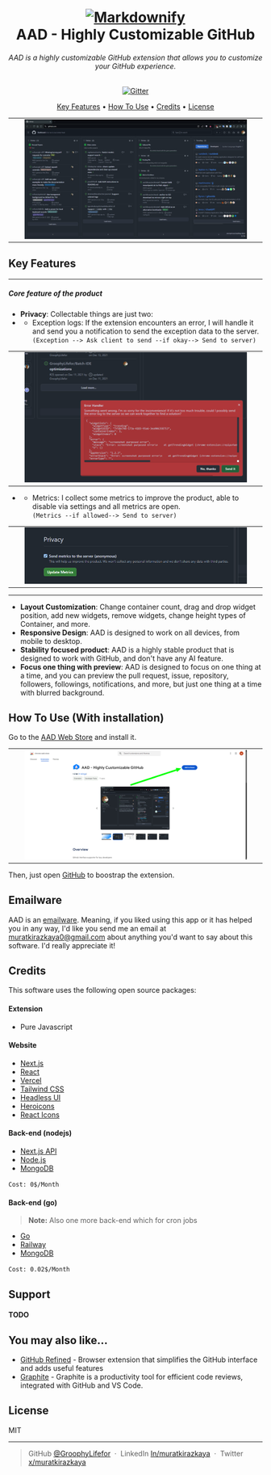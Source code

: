 <h1 align="center">
  <br>
  <a href="https://aad-ext.vercel.app/"><img src="https://aad-ext.vercel.app/_next/static/media/logo.e9ce608d.svg" alt="Markdownify" width="200"></a>
  <br>
  AAD - Highly Customizable GitHub
  <br>
</h1>

<h6 align="center">
  AAD is a highly customizable GitHub extension that allows you to customize your GitHub experience.
</h6>

<p align="center">
  <a target="_blank" href="https://chromewebstore.google.com/detail/aad-highly-customizable-g/mgcjpifcmjkabdlpgbiahcdhknjjdmff">
    <img src="https://img.shields.io/badge/download-Web_Store-blue"
         alt="Gitter">
  </a>
</p>

<p align="center">
  <a href="#key-features">Key Features</a> •
  <a href="#how-to-use-with-installation">How To Use</a> •
  <a href="#credits">Credits</a> •
  <a href="#license">License</a>
</p>

<center>
     <table cellpadding="1" width="80%">
       <tr align="center">
       </tr>
       <tr align="center">
           <td style="border:none;vertical-align:middle;"><img src="orhun.png" width="90%" > </td>
          </tr>
     </table>
</center>

## Key Features

---
##### Core feature of the product

 - **Privacy**: Collectable things are just two:
 - - Exception logs: If the extension encounters an error, I will handle it and send you a notification to send the exception data to the server. <br/>`(Exception --> Ask client to send --if okay--> Send to server)`

<center>
     <table cellpadding="1" width="80%">
       <tr align="center">
       </tr>
       <tr align="center">
           <td style="border:none;vertical-align:middle;"><img src="image.png" width="90%" > </td>
          </tr>
     </table>
</center>

 - - Metrics: I collect some metrics to improve the product, able to disable via settings and all metrics are open. <br/>`(Metrics --if allowed--> Send to server)`

<center>
     <table cellpadding="1" width="80%">
       <tr align="center">
       </tr>
       <tr align="center">
           <td style="border:none;vertical-align:middle;"><img src="image-1.png" width="90%" > </td>
          </tr>
     </table>
</center>

---

 - **Layout Customization**: Change container count, drag and drop widget position, add new widgets, remove widgets, change height types of Container, and more. 
 - **Responsive Design**: AAD is designed to work on all devices, from mobile to desktop.
 - **Stability focused product**: AAD is a highly stable product that is designed to work with GitHub, and don't have any AI feature.
 - **Focus one thing with preview**: AAD is designed to focus on one thing at a time, and you can preview the pull request, issue, repository, followers, followings, notifications, and more, but just one thing at a time with blurred background.


## How To Use (With installation)

Go to the [AAD Web Store](https://chromewebstore.google.com/detail/aad-highly-customizable-g/mgcjpifcmjkabdlpgbiahcdhknjjdmff) and install it.

<center>
     <table cellpadding="1" width="80%">
       <tr align="center">
       </tr>
       <tr align="center">
           <td style="border:none;vertical-align:middle;"><img src="image-2.png" width="90%" > </td>
          </tr>
     </table>
</center>

Then, just open <a href="https://www.github.com" target="_blank">GitHub</a> to boostrap the extension. 

## Emailware

AAD is an [emailware](https://en.wiktionary.org/wiki/emailware). Meaning, if you liked using this app or it has helped you in any way, I'd like you send me an email at <muratkirazkaya0@gmail.com> about anything you'd want to say about this software. I'd really appreciate it!

## Credits

This software uses the following open source packages:

#### Extension

- Pure Javascript

#### Website

- [Next.js](https://nextjs.org/)
- [React](https://reactjs.org/)
- [Vercel](https://vercel.com/)
- [Tailwind CSS](https://tailwindcss.com/)
- [Headless UI](https://headlessui.com/)
- [Heroicons](https://heroicons.com/)
- [React Icons](https://react-icons.github.io/react-icons/)

#### Back-end (nodejs)

- [Next.js API](https://nextjs.org/)
- [Node.js](https://nodejs.org/)
- [MongoDB](https://www.mongodb.com/)

`Cost: 0$/Month`

#### Back-end (go)

> **Note:** Also one more back-end which for cron jobs

- [Go](https://golang.org/)
- [Railway](https://railway.app/)
- [MongoDB](https://www.mongodb.com/)

`Cost: 0.02$/Month`

## Support

#### TODO

## You may also like...

- [GitHub Refined](https://github.com/refined-github/refined-github) - Browser extension that simplifies the GitHub interface and adds useful features
- [Graphite](https://graphite.dev/) - Graphite is a productivity tool for efficient code reviews, integrated with GitHub and VS Code.

## License

MIT

---

> GitHub [@GroophyLifefor](https://github.com/GroophyLifefor) &nbsp;&middot;&nbsp;
> LinkedIn [In/muratkirazkaya](https://www.linkedin.com/in/muratkirazkaya/) &nbsp;&middot;&nbsp;
> Twitter [x/muratkirazkaya](https://twitter.com/muratkirazkaya)
